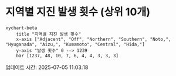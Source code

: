 # 지역별 지진 발생 횟수 (상위 10개)

```mermaid
xychart-beta
    title "지역별 지진 발생 횟수"
    x-axis ["Adjacent", "Off", "Northern", "Southern", "Noto,", "Hyuganada", "Aizu,", "Kumamoto", "Central", "Hida,"]
    y-axis "발생 횟수" 0 --> 1239
    bar [1237, 48, 10, 7, 6, 4, 4, 3, 3, 3]
```

업데이트 시간: 2025-07-05 11:03:18
